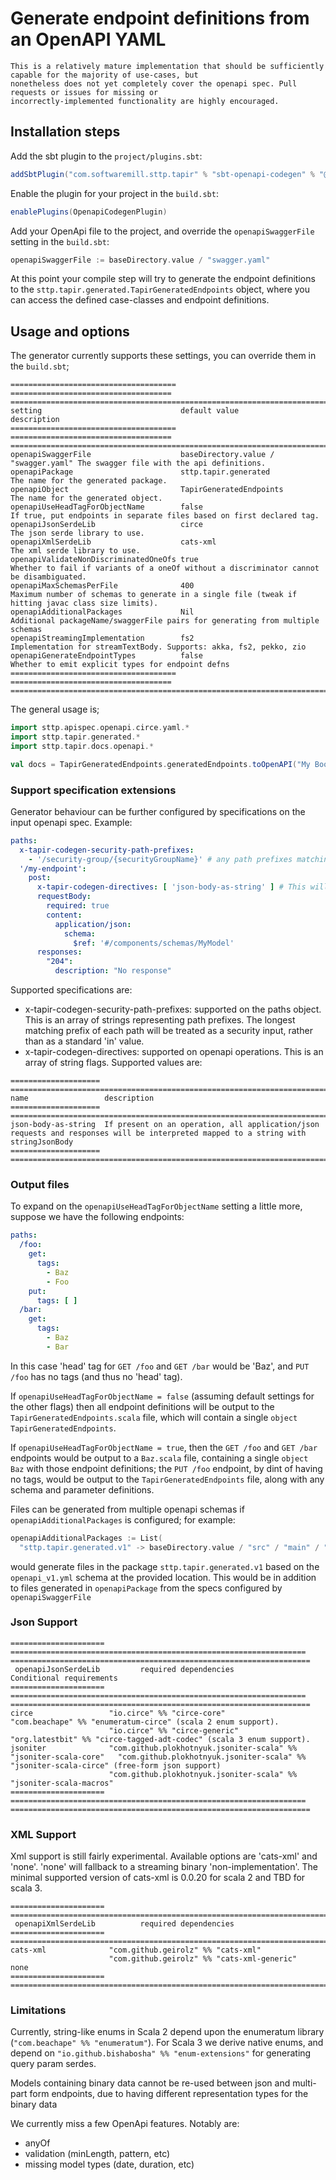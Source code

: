 # Generate endpoint definitions from an OpenAPI YAML

```{note}
This is a relatively mature implementation that should be sufficiently capable for the majority of use-cases, but
nonetheless does not yet completely cover the openapi spec. Pull requests or issues for missing or
incorrectly-implemented functionality are highly encouraged.
```

## Installation steps

Add the sbt plugin to the `project/plugins.sbt`:

```scala
addSbtPlugin("com.softwaremill.sttp.tapir" % "sbt-openapi-codegen" % "@VERSION@")
```

Enable the plugin for your project in the `build.sbt`:

```scala
enablePlugins(OpenapiCodegenPlugin)
```

Add your OpenApi file to the project, and override the `openapiSwaggerFile` setting in the `build.sbt`:

```scala
openapiSwaggerFile := baseDirectory.value / "swagger.yaml"
```

At this point your compile step will try to generate the endpoint definitions
to the `sttp.tapir.generated.TapirGeneratedEndpoints` object, where you can access the
defined case-classes and endpoint definitions.

## Usage and options

The generator currently supports these settings, you can override them in the `build.sbt`;

```{eval-rst}
===================================== ==================================== ==================================================================================================
setting                               default value                        description
===================================== ==================================== ==================================================================================================
openapiSwaggerFile                    baseDirectory.value / "swagger.yaml" The swagger file with the api definitions.
openapiPackage                        sttp.tapir.generated                 The name for the generated package.
openapiObject                         TapirGeneratedEndpoints              The name for the generated object.
openapiUseHeadTagForObjectName        false                                If true, put endpoints in separate files based on first declared tag.
openapiJsonSerdeLib                   circe                                The json serde library to use.
openapiXmlSerdeLib                    cats-xml                             The xml serde library to use.
openapiValidateNonDiscriminatedOneOfs true                                 Whether to fail if variants of a oneOf without a discriminator cannot be disambiguated.
openapiMaxSchemasPerFile              400                                  Maximum number of schemas to generate in a single file (tweak if hitting javac class size limits).
openapiAdditionalPackages             Nil                                  Additional packageName/swaggerFile pairs for generating from multiple schemas 
openapiStreamingImplementation        fs2                                  Implementation for streamTextBody. Supports: akka, fs2, pekko, zio
openapiGenerateEndpointTypes          false                                Whether to emit explicit types for endpoint defns
===================================== ==================================== ==================================================================================================
```

The general usage is;

```scala
import sttp.apispec.openapi.circe.yaml.*
import sttp.tapir.generated.*
import sttp.tapir.docs.openapi.*

val docs = TapirGeneratedEndpoints.generatedEndpoints.toOpenAPI("My Bookshop", "1.0")
```

### Support specification extensions

Generator behaviour can be further configured by specifications on the input openapi spec. Example:

```yaml
paths:
  x-tapir-codegen-security-path-prefixes:
    - '/security-group/{securityGroupName}' # any path prefixes matching this pattern will be considered 'securityIn' 
  '/my-endpoint':
    post:
      x-tapir-codegen-directives: [ 'json-body-as-string' ] # This will customise what the codegen generates for this endpoint
      requestBody:
        required: true
        content:
          application/json:
            schema:
              $ref: '#/components/schemas/MyModel'
      responses:
        "204":
          description: "No response"
```

Supported specifications are:

- x-tapir-codegen-security-path-prefixes: supported on the paths object. This is an array of strings representing path
  prefixes. The longest matching prefix of each path will be treated as a security input, rather than as a standard 'in'
  value.
- x-tapir-codegen-directives: supported on openapi operations. This is an array of string flags. Supported values are:

```{eval-rst}
==================== ===================================================================================================================================
name                 description
==================== ===================================================================================================================================
json-body-as-string  If present on an operation, all application/json requests and responses will be interpreted mapped to a string with stringJsonBody
==================== ===================================================================================================================================
```

### Output files

To expand on the `openapiUseHeadTagForObjectName` setting a little more, suppose we have the following endpoints:

```yaml
paths:
  /foo:
    get:
      tags:
        - Baz
        - Foo
    put:
      tags: [ ]
  /bar:
    get:
      tags:
        - Baz
        - Bar
```

In this case 'head' tag for `GET /foo` and `GET /bar` would be 'Baz', and `PUT /foo` has no tags (and thus no 'head'
tag).

If `openapiUseHeadTagForObjectName = false` (assuming default settings for the other flags) then all endpoint
definitions
will be output to the `TapirGeneratedEndpoints.scala` file, which will contain a
single `object TapirGeneratedEndpoints`.

If `openapiUseHeadTagForObjectName = true`, then the  `GET /foo` and `GET /bar` endpoints would be output to a
`Baz.scala` file, containing a single `object Baz` with those endpoint definitions; the `PUT /foo` endpoint, by dint of
having no tags, would be output to the `TapirGeneratedEndpoints` file, along with any schema and parameter definitions.

Files can be generated from multiple openapi schemas if `openapiAdditionalPackages` is configured; for example:

```scala
openapiAdditionalPackages := List(
  "sttp.tapir.generated.v1" -> baseDirectory.value / "src" / "main" / "resources" / "openapi_v1.yml")
```

would generate files in the package `sttp.tapir.generated.v1` based on the `openapi_v1.yml` schema at the provided
location. This would be in addition to files generated in `openapiPackage` from the specs configured by
`openapiSwaggerFile`

### Json Support

```{eval-rst}
===================== ================================================================== ===================================================================
 openapiJsonSerdeLib         required dependencies                                       Conditional requirements
===================== ================================================================== ===================================================================
circe                 "io.circe" %% "circe-core"                                         "com.beachape" %% "enumeratum-circe" (scala 2 enum support).
                      "io.circe" %% "circe-generic"                                      "org.latestbit" %% "circe-tagged-adt-codec" (scala 3 enum support).
jsoniter              "com.github.plokhotnyuk.jsoniter-scala" %% "jsoniter-scala-core"   "com.github.plokhotnyuk.jsoniter-scala" %% "jsoniter-scala-circe" (free-form json support)
                      "com.github.plokhotnyuk.jsoniter-scala" %% "jsoniter-scala-macros"
===================== ================================================================== ===================================================================
```

### XML Support

Xml support is still fairly experimental. Available options are 'cats-xml' and 'none'. 'none' will fallback to a
streaming binary 'non-implementation'. The minimal supported version of cats-xml is 0.0.20 for scala 2 and TBD for
scala 3.

```{eval-rst}
===================== ========================================================================================
 openapiXmlSerdeLib          required dependencies
===================== ========================================================================================
cats-xml              "com.github.geirolz" %% "cats-xml"
                      "com.github.geirolz" %% "cats-xml-generic"
none
===================== ========================================================================================
```

### Limitations

Currently, string-like enums in Scala 2 depend upon the enumeratum library (`"com.beachape" %% "enumeratum"`).
For Scala 3 we derive native enums, and depend on `"io.github.bishabosha" %% "enum-extensions"` for generating query
param serdes.

Models containing binary data cannot be re-used between json and multi-part form endpoints, due to having different
representation types for the binary data

We currently miss a few OpenApi features. Notably are:

- anyOf
- validation (minLength, pattern, etc)
- missing model types (date, duration, etc)

